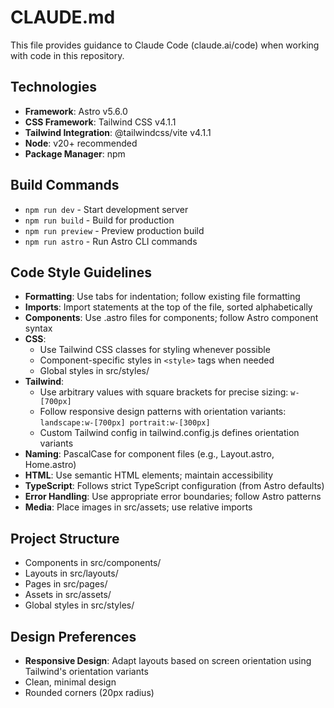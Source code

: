 # CLAUDE.md

This file provides guidance to Claude Code (claude.ai/code) when working with code in this repository.

## Technologies
- **Framework**: Astro v5.6.0
- **CSS Framework**: Tailwind CSS v4.1.1
- **Tailwind Integration**: @tailwindcss/vite v4.1.1
- **Node**: v20+ recommended
- **Package Manager**: npm

## Build Commands
- `npm run dev` - Start development server
- `npm run build` - Build for production
- `npm run preview` - Preview production build
- `npm run astro` - Run Astro CLI commands

## Code Style Guidelines
- **Formatting**: Use tabs for indentation; follow existing file formatting
- **Imports**: Import statements at the top of the file, sorted alphabetically
- **Components**: Use .astro files for components; follow Astro component syntax
- **CSS**:
  - Use Tailwind CSS classes for styling whenever possible
  - Component-specific styles in `<style>` tags when needed
  - Global styles in src/styles/
- **Tailwind**:
  - Use arbitrary values with square brackets for precise sizing: `w-[700px]`
  - Follow responsive design patterns with orientation variants: `landscape:w-[700px] portrait:w-[300px]`
  - Custom Tailwind config in tailwind.config.js defines orientation variants
- **Naming**: PascalCase for component files (e.g., Layout.astro, Home.astro)
- **HTML**: Use semantic HTML elements; maintain accessibility
- **TypeScript**: Follows strict TypeScript configuration (from Astro defaults)
- **Error Handling**: Use appropriate error boundaries; follow Astro patterns
- **Media**: Place images in src/assets; use relative imports

## Project Structure
- Components in src/components/
- Layouts in src/layouts/
- Pages in src/pages/
- Assets in src/assets/
- Global styles in src/styles/

## Design Preferences
- **Responsive Design**: Adapt layouts based on screen orientation using Tailwind's orientation variants
- Clean, minimal design
- Rounded corners (20px radius)